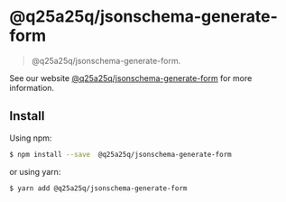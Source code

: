 # @q25a25q/jsonschema-generate-form

> @q25a25q/jsonschema-generate-form.

See our website [@q25a25q/jsonschema-generate-form](https://github.com/lingsu/core) for more information.

## Install

Using npm:

```bash
$ npm install --save  @q25a25q/jsonschema-generate-form
```

or using yarn:

```bash
$ yarn add @q25a25q/jsonschema-generate-form
```
